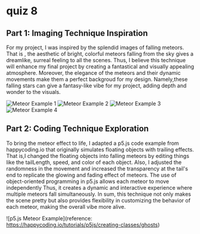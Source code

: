 # quiz 8
## Part 1: Imaging Technique Inspiration

For my project, I was inspired by the splendid images of falling meteors. That is , the aesthetic of bright, colorful meteors falling from the sky gives a dreamlike, surreal feeling to all the scenes. Thus, I believe this technique will enhance my final project by creating a fantastical and visually appealing atmosphere. Moreover, the elegance of the meteors and their dynamic movements make them a perfect backgroud for my design. Namely,these falling stars can give a fantasy-like vibe for my project, adding depth and wonder to the visuals.

![Meteor Example 1](https://github.com/xiaoy0919/xiyu0585_9103_tut9/blob/main/p5_project/assests/p1.png)
![Meteor Example 2](https://github.com/xiaoy0919/xiyu0585_9103_tut9/blob/main/p5_project/assests/p2.png)
![Meteor Example 3](https://github.com/xiaoy0919/xiyu0585_9103_tut9/blob/main/p5_project/assests/p3.png)
![Meteor Example 4](https://github.com/xiaoy0919/xiyu0585_9103_tut9/blob/main/p5_project/assests/p4.png)

##  Part 2: Coding Technique Exploration

To bring the meteor effect to life, I adapted a p5.js code example from happycoding.io that originally simulates floating objects with trailing effects. That is,I changed the floating objects into falling meteors by editing things like the tailLength, speed, and color of each object. Also, I adjusted the randomness in the movement and increased the transparency at the tail's end to replicate the glowing and fading effect of meteors. The use of object-oriented programming in p5.js allows each meteor to move independently Thus, it creates a dynamic and interactive experience where multiple meteors fall simultaneously. In sum, this technique not only makes the scene pretty but also provides flexibility in customizing the behavior of each meteor, making the overall vibe more alive.


![p5.js Meteor Example](reference: https://happycoding.io/tutorials/p5js/creating-classes/ghosts)


